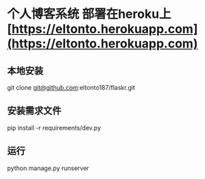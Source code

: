 # 个人博客系统 部署在heroku上[https://eltonto.herokuapp.com](https://eltonto.herokuapp.com)

## 本地安装

git clone git@github.com:eltonto187/flaskr.git

## 安装需求文件

pip install -r requirements/dev.py

## 运行

python manage.py runserver

